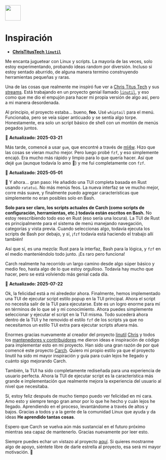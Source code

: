 <img src="https://cdn-icons-png.flaticon.com/128/7119/7119415.png" width="50" />

<br>

# Inspiración

- **[ChrisTitusTech `linutil`](https://github.com/ChrisTitusTech/linutil/)**  

Me encanta juguetear con Linux y scripts. La mayoría de las veces, solo estoy experimentando, probando ideas random por diversión. Incluso si estoy sentado aburrido, de alguna manera termino construyendo herramientas pequeñas y raras.

Una de las cosas que realmente me inspiró fue ver a [Chris Titus Tech](https://www.youtube.com/@ChrisTitusTech) y sus [streams](https://www.youtube.com/@TitusTechTalk). Está trabajando en un proyecto genial llamado [`linutil`](https://github.com/ChrisTitusTech/linutil/), y eso como que me dio el empujón para hacer mi propia versión de algo así, pero a mi manera desordenada.

Al principio, el proyecto estaba... bueno, **feo**. Usé `whiptail` para el menú. Funcionaba, pero se veía súper anticuado y se sentía algo torpe. Honestamente, era solo un script básico de shell con un montón de menús pegados juntos.

📅 **Actualizado: 2025-03-21**  

Más tarde, comencé a usar `gum`, que encontré a través de [ml4w](https://github.com/mylinuxforwork). Hizo que las cosas se vieran mucho mejor. Pero luego probé `fzf`, y eso simplemente encajó. Era mucho más rápido y limpio para lo que quería hacer. Así que dejé `gum` (aunque todavía lo amo 💖) y me fui completamente con `fzf`.

📅 **Actualizado: 2025-05-01**  

🦀 Y ahora... gran paso: He añadido una TUI completa basada en Rust usando `ratatui`. No más menús feos. La nueva interfaz se ve mucho mejor, corre más suave, y finalmente puedo agregar características que simplemente no eran posibles solo en Bash.

**Solo para ser claro, los scripts actuales de Carch (como scripts de configuración, herramientas, etc.) todavía están escritos en Bash.** No estoy reescribiendo todo eso en Rust (eso sería una locura). La TUI de Rust es principalmente para el sistema de menú manejando navegación, categorías y vista previa. Cuando seleccionas algo, todavía ejecuta los scripts de Bash por debajo, y sí, ¡`fzf` todavía está haciendo el trabajo allí también!

Así que sí, es una mezcla: Rust para la interfaz, Bash para la lógica, y `fzf` en el medio manteniéndolo todo junto. ¡Es raro pero funciona!

Carch realmente ha recorrido un largo camino desde algo súper básico y medio feo, hasta algo de lo que estoy orgulloso. Todavía hay mucho que hacer, pero se está volviendo más genial cada día.

📅 **Actualizado: 2025-07-22**

Ok, la felicidad está a mi alrededor ahora. Finalmente, hemos implementado una TUI de ejecutar script estilo popup en la TUI principal. Ahora el script no necesita salir de la TUI para ejecutarse. Este es un logro enorme para mí en términos de lo que sé y mi conocimiento. Ahora puedes simplemente seleccionar y ejecutar el script en la TUI misma. Todo sucederá ahora dentro de la TUI y he removido el estilo `fzf` de los scripts ya que no necesitamos un estilo TUI extra para ejecutar scripts afuera más.

Enormes gracias nuevamente al creador del proyecto [linutil](https://github.com/ChrisTitusTech/linutil) [Chris](https://github.com/ChrisTitusTech) y todos los [mantenedores y contribuidores](https://github.com/ChrisTitusTech/linutil/graphs/contributors) me dieron ideas e inspiración de código para implementar esto en mi proyecto. Han sido una gran razón de por qué comencé este proyecto [Carch](https://github.com/harilvfs/carch). Quiero mi propio estilo ya que el proyecto linutil ha sido mi mayor inspiración y guía para cuán lejos he llegado y cuánto sigo mejorando Carch.

También, la TUI ha sido completamente rediseñada para una experiencia de usuario perfecta. Ahora la TUI de ejecutar script es la característica más grande e implementación que realmente mejora la experiencia del usuario al nivel que necesitaba.

Sí, estoy feliz después de mucho tiempo puedo ver felicidad en mi cara. Amo esto y siempre tengo gran amor por lo que he hecho y cuán lejos he llegado. Aprendiendo en el proceso, levantándome a través de altos y bajos. Gracias a todos y a la gente de la comunidad Linux que ayuda y da ideas **He aprendido tantas cosas**.

Espero que Carch se vuelva aún más sustancial en el futuro próximo mientras sea capaz de mantenerlo. Gracias nuevamente por leer esto.

Siempre puedes echar un vistazo al proyecto [aquí](https://github.com/harilvfs). Si quieres mostrarme algo de apoyo, siéntete libre de darle estrella al proyecto, esa será mi mayor motivación. 🙂